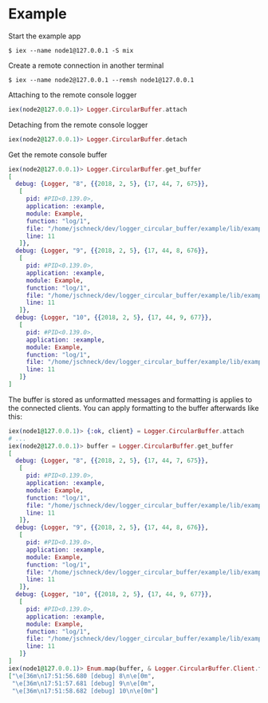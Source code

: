 # Example

Start the example app 
```
$ iex --name node1@127.0.0.1 -S mix
```

Create a remote connection in another terminal
```
$ iex --name node2@127.0.0.1 --remsh node1@127.0.0.1
```

Attaching to the remote console logger
```elixir
iex(node2@127.0.0.1)> Logger.CircularBuffer.attach
```

Detaching from the remote console logger
```elixir
iex(node2@127.0.0.1)> Logger.CircularBuffer.detach
```

Get the remote console buffer
```elixir
iex(node2@127.0.0.1)> Logger.CircularBuffer.get_buffer
[
  debug: {Logger, "8", {{2018, 2, 5}, {17, 44, 7, 675}},
   [
     pid: #PID<0.139.0>,
     application: :example,
     module: Example,
     function: "log/1",
     file: "/home/jschneck/dev/logger_circular_buffer/example/lib/example.ex",
     line: 11
   ]},
  debug: {Logger, "9", {{2018, 2, 5}, {17, 44, 8, 676}},
   [
     pid: #PID<0.139.0>,
     application: :example,
     module: Example,
     function: "log/1",
     file: "/home/jschneck/dev/logger_circular_buffer/example/lib/example.ex",
     line: 11
   ]},
  debug: {Logger, "10", {{2018, 2, 5}, {17, 44, 9, 677}},
   [
     pid: #PID<0.139.0>,
     application: :example,
     module: Example,
     function: "log/1",
     file: "/home/jschneck/dev/logger_circular_buffer/example/lib/example.ex",
     line: 11
   ]}
]
```

The buffer is stored as unformatted messages and formatting is applies to the
connected clients. You can apply formatting to the buffer afterwards like this:
```elixir
iex(node1@127.0.0.1)> {:ok, client} = Logger.CircularBuffer.attach
# ...
iex(node2@127.0.0.1)> buffer = Logger.CircularBuffer.get_buffer
[
  debug: {Logger, "8", {{2018, 2, 5}, {17, 44, 7, 675}},
   [
     pid: #PID<0.139.0>,
     application: :example,
     module: Example,
     function: "log/1",
     file: "/home/jschneck/dev/logger_circular_buffer/example/lib/example.ex",
     line: 11
   ]},
  debug: {Logger, "9", {{2018, 2, 5}, {17, 44, 8, 676}},
   [
     pid: #PID<0.139.0>,
     application: :example,
     module: Example,
     function: "log/1",
     file: "/home/jschneck/dev/logger_circular_buffer/example/lib/example.ex",
     line: 11
   ]},
  debug: {Logger, "10", {{2018, 2, 5}, {17, 44, 9, 677}},
   [
     pid: #PID<0.139.0>,
     application: :example,
     module: Example,
     function: "log/1",
     file: "/home/jschneck/dev/logger_circular_buffer/example/lib/example.ex",
     line: 11
   ]}
]
iex(node1@127.0.0.1)> Enum.map(buffer, & Logger.CircularBuffer.Client.format_message(&1, client.config))
["\e[36m\n17:51:56.680 [debug] 8\n\e[0m",
 "\e[36m\n17:51:57.681 [debug] 9\n\e[0m",
 "\e[36m\n17:51:58.682 [debug] 10\n\e[0m"]
```
